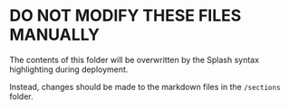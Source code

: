 # DO NOT MODIFY THESE FILES MANUALLY

The contents of this folder will be overwritten by the Splash syntax highlighting during deployment.

Instead, changes should be made to the markdown files in the `/sections` folder. 
